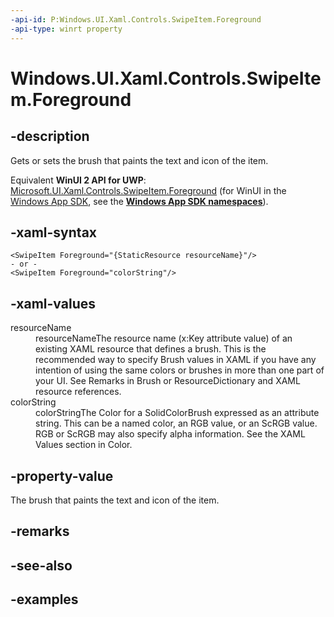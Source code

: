 ```yaml
---
-api-id: P:Windows.UI.Xaml.Controls.SwipeItem.Foreground
-api-type: winrt property
---
```


<!-- Property syntax.
public Brush Foreground { get;  set; }
-->

# Windows.UI.Xaml.Controls.SwipeItem.Foreground

## -description

Gets or sets the brush that paints the text and icon of the item.

Equivalent **WinUI 2 API for UWP**: [Microsoft.UI.Xaml.Controls.SwipeItem.Foreground](/windows/winui/api/microsoft.ui.xaml.controls.swipeitem.foreground) (for WinUI in the [Windows App SDK](/windows/apps/windows-app-sdk/), see the **[Windows App SDK namespaces](/windows/windows-app-sdk/api/winrt/)**).

## -xaml-syntax

```xaml
<SwipeItem Foreground="{StaticResource resourceName}"/>
- or -
<SwipeItem Foreground="colorString"/>
```

## -xaml-values

<dl><dt>resourceName</dt><dd>resourceNameThe resource name (x:Key attribute value) of an existing XAML resource that defines a brush. This is the recommended way to specify Brush values in XAML if you have any intention of using the same colors or brushes in more than one part of your UI. See Remarks in Brush or ResourceDictionary and XAML resource references.</dd>
<dt>colorString</dt><dd>colorStringThe Color for a SolidColorBrush expressed as an attribute string. This can be a named color, an RGB value, or an ScRGB value. RGB or ScRGB may also specify alpha information. See the XAML Values section in Color.</dd>
</dl>

## -property-value

The brush that paints the text and icon of the item.

## -remarks

## -see-also

## -examples

